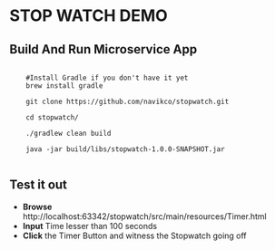 STOP WATCH DEMO
===================================

## Build And Run Microservice App

```shell

	#Install Gradle if you don't have it yet
	brew install gradle 

	git clone https://github.com/navikco/stopwatch.git
    
	cd stopwatch/
	
	./gradlew clean build
	
	java -jar build/libs/stopwatch-1.0.0-SNAPSHOT.jar


``` 


## Test it out 

* **Browse** http://localhost:63342/stopwatch/src/main/resources/Timer.html
* **Input** Time lesser than 100 seconds 
* **Click** the Timer Button and witness the Stopwatch going off 



